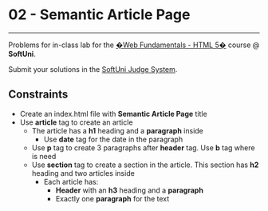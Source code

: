# 02 - Semantic Article Page

---

Problems for in-class lab for the [�Web Fundamentals - HTML 5�](https://softuni.bg/trainings/2265/web-fundamentals-html5-january-2019/) course @ **SoftUni**.

Submit your solutions in the [SoftUni Judge System](https://judge.softuni.bg/Contests/1458/HTML-Tags-Semantic-Markup).

## Constraints

- Create an index.html file with **Semantic Article Page** title
- Use **article** tag to create an article
  - The article has a **h1** heading and a **paragraph** inside
    - Use **date** tag for the date in the paragraph
  - Use **p** tag to create 3 paragraphs after **header** tag. Use **b** tag where is need
  - Use **section** tag to create a section in the article. This section has **h2** heading and two articles inside
    - Each article has:
      - **Header** with an **h3** heading and a **paragraph**
      - Exactly one **paragraph** for the text
